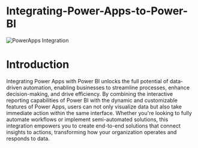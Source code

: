 # Integrating-Power-Apps-to-Power-BI

![PowerApps Integration](https://github.com/user-attachments/assets/74f117cd-a4a2-4b01-af87-d1fa5429a460)

# Introduction

Integrating Power Apps with Power BI unlocks the full potential of data-driven automation, enabling businesses to streamline processes, enhance decision-making, and drive efficiency. By combining the interactive reporting capabilities of Power BI with the dynamic and customizable features of Power Apps, users can not only visualize data but also take immediate action within the same interface. Whether you're looking to fully automate workflows or implement semi-automated solutions, this integration empowers you to create end-to-end solutions that connect insights to actions, transforming how your organization operates and responds to data.
